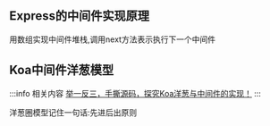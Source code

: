 
## Express的中间件实现原理

用数组实现中间件堆栈,调用next方法表示执行下一个中间件

## Koa中间件洋葱模型

:::info 相关内容
[举一反三，手撕源码，探究Koa洋葱与中间件的实现！](https://zhuanlan.zhihu.com/p/426601825)
:::

洋葱圈模型记住一句话:先进后出原则